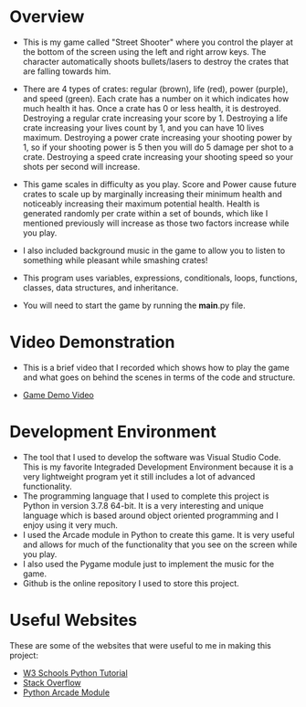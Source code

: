 # Overview

* This is my game called "Street Shooter" where you control the player at the bottom of the screen using the left and right arrow keys. The character automatically shoots bullets/lasers to destroy the crates that are falling towards him. 

* There are 4 types of crates: regular (brown), life (red), power (purple), and speed (green). Each crate has a number on it which indicates how much health it has. Once a crate has 0 or less health, it is destroyed. Destroying a regular crate increasing your score by 1. Destroying a life crate increasing your lives count by 1, and you can have 10 lives maximum. Destroying a power crate increasing your shooting power by 1, so if your shooting power is 5 then you will do 5 damage per shot to a crate. Destroying a speed crate increasing your shooting speed so your shots per second will increase.

* This game scales in difficulty as you play. Score and Power cause future crates to scale up by marginally increasing their minimum health and noticeably increasing their maximum potential health. Health is generated randomly per crate within a set of bounds, which like I mentioned previously will increase as those two factors increase while you play. 

* I also included background music in the game to allow you to listen to something while pleasant while smashing crates!

* This program uses variables, expressions, conditionals, loops, functions, classes, data structures, and inheritance.

* You will need to start the game by running the __main__.py file.

# Video Demonstration

* This is a brief video that I recorded which shows how to play the game and what goes on behind the scenes in terms of the code and structure.

* [Game Demo Video](http://youtube.link.goes.here)

# Development Environment

* The tool that I used to develop the software was Visual Studio Code. This is my favorite Integraded Development Environment because it is a very lightweight program yet it still includes a lot of advanced functionality.
* The programming language that I used to complete this project is Python in version 3.7.8 64-bit. It is a very interesting and unique language which is based around object oriented programming and I enjoy using it very much.
* I used the Arcade module in Python to create this game. It is very useful and allows for much of the functionality that you see on the screen while you play.
* I also used the Pygame module just to implement the music for the game.
* Github is the online repository I used to store this project.

# Useful Websites

These are some of the websites that were useful to me in making this project:
* [W3 Schools Python Tutorial](https://www.w3schools.com/python/)
* [Stack Overflow](https://stackoverflow.com/)
* [Python Arcade Module](https://api.arcade.academy/en/latest/)

